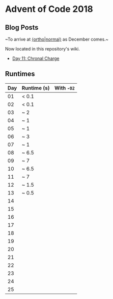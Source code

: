 # Advent of Code 2018

## Blog Posts

~To arrive at [⟨ortho|normal⟩](https://hilb.ert.space) as December comes.~

Now located in this repository's wiki.

* [Day 11: Chronal Charge](https://github.com/ionathanch/adventofcode-2018/wiki/Day-11%3A-Chronal-Charge)

## Runtimes

| Day | Runtime (s) | With `-O2` |
|-----|-------------|------------|
| 01  | < 0.1       |
| 02  | < 0.1       |
| 03  | ~ 2         |
| 04  | ~ 1         |
| 05  | ~ 1         |
| 06  | ~ 3         |
| 07  | ~ 1         |
| 08  | ~ 6.5       |
| 09  | ~ 7         |
| 10  | ~ 6.5       |
| 11  | ~ 7         |
| 12  | ~ 1.5       |
| 13  | ~ 0.5       |
| 14  |             |
| 15  |             |
| 16  |             |
| 17  |             |
| 18  |             |
| 19  |             |
| 20  |             |
| 21  |             |
| 22  |             |
| 23  |             |
| 24  |             |
| 25  |             |
